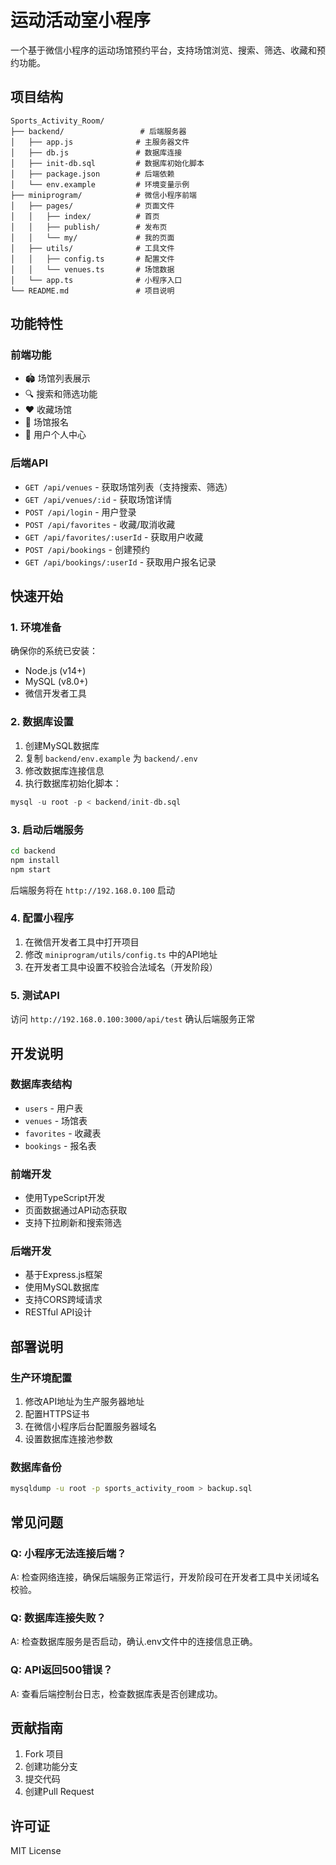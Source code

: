 # 运动活动室小程序

一个基于微信小程序的运动场馆预约平台，支持场馆浏览、搜索、筛选、收藏和预约功能。

## 项目结构

```
Sports_Activity_Room/
├── backend/                 # 后端服务器
│   ├── app.js              # 主服务器文件
│   ├── db.js               # 数据库连接
│   ├── init-db.sql         # 数据库初始化脚本
│   ├── package.json        # 后端依赖
│   └── env.example         # 环境变量示例
├── miniprogram/            # 微信小程序前端
│   ├── pages/              # 页面文件
│   │   ├── index/          # 首页
│   │   ├── publish/        # 发布页
│   │   └── my/             # 我的页面
│   ├── utils/              # 工具文件
│   │   ├── config.ts       # 配置文件
│   │   └── venues.ts       # 场馆数据
│   └── app.ts              # 小程序入口
└── README.md               # 项目说明
```

## 功能特性

### 前端功能
- 🏟️ 场馆列表展示
- 🔍 搜索和筛选功能
- ❤️ 收藏场馆
- 📅 场馆报名
- 👤 用户个人中心

### 后端API
- `GET /api/venues` - 获取场馆列表（支持搜索、筛选）
- `GET /api/venues/:id` - 获取场馆详情
- `POST /api/login` - 用户登录
- `POST /api/favorites` - 收藏/取消收藏
- `GET /api/favorites/:userId` - 获取用户收藏
- `POST /api/bookings` - 创建预约
- `GET /api/bookings/:userId` - 获取用户报名记录

## 快速开始

### 1. 环境准备

确保你的系统已安装：
- Node.js (v14+)
- MySQL (v8.0+)
- 微信开发者工具

### 2. 数据库设置

1. 创建MySQL数据库
2. 复制 `backend/env.example` 为 `backend/.env`
3. 修改数据库连接信息
4. 执行数据库初始化脚本：

```sql
mysql -u root -p < backend/init-db.sql
```

### 3. 启动后端服务

```bash
cd backend
npm install
npm start
```

后端服务将在 `http://192.168.0.100` 启动

### 4. 配置小程序

1. 在微信开发者工具中打开项目
2. 修改 `miniprogram/utils/config.ts` 中的API地址
3. 在开发者工具中设置不校验合法域名（开发阶段）

### 5. 测试API

访问 `http://192.168.0.100:3000/api/test` 确认后端服务正常

## 开发说明

### 数据库表结构

- `users` - 用户表
- `venues` - 场馆表
- `favorites` - 收藏表
- `bookings` - 报名表

### 前端开发

- 使用TypeScript开发
- 页面数据通过API动态获取
- 支持下拉刷新和搜索筛选

### 后端开发

- 基于Express.js框架
- 使用MySQL数据库
- 支持CORS跨域请求
- RESTful API设计

## 部署说明

### 生产环境配置

1. 修改API地址为生产服务器地址
2. 配置HTTPS证书
3. 在微信小程序后台配置服务器域名
4. 设置数据库连接池参数

### 数据库备份

```bash
mysqldump -u root -p sports_activity_room > backup.sql
```

## 常见问题

### Q: 小程序无法连接后端？
A: 检查网络连接，确保后端服务正常运行，开发阶段可在开发者工具中关闭域名校验。

### Q: 数据库连接失败？
A: 检查数据库服务是否启动，确认.env文件中的连接信息正确。

### Q: API返回500错误？
A: 查看后端控制台日志，检查数据库表是否创建成功。

## 贡献指南

1. Fork 项目
2. 创建功能分支
3. 提交代码
4. 创建Pull Request

## 许可证

MIT License 
